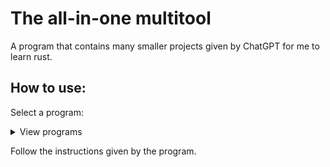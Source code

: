 # The all-in-one multitool

A program that contains many smaller projects given by ChatGPT for me to learn rust.
## How to use:
Select a program:
<details>
  <summary>View programs</summary>

1. Calculator
2. Unit converter
3. Guessing game
4. Todo list
5. Password generator
6. Rock Paper Scissors
7. Clock utility
8. CSV parser
9. Notes
10. Currency converter
11. Minesweeper
12. Text analyzer
</details>

Follow the instructions given by the program.
